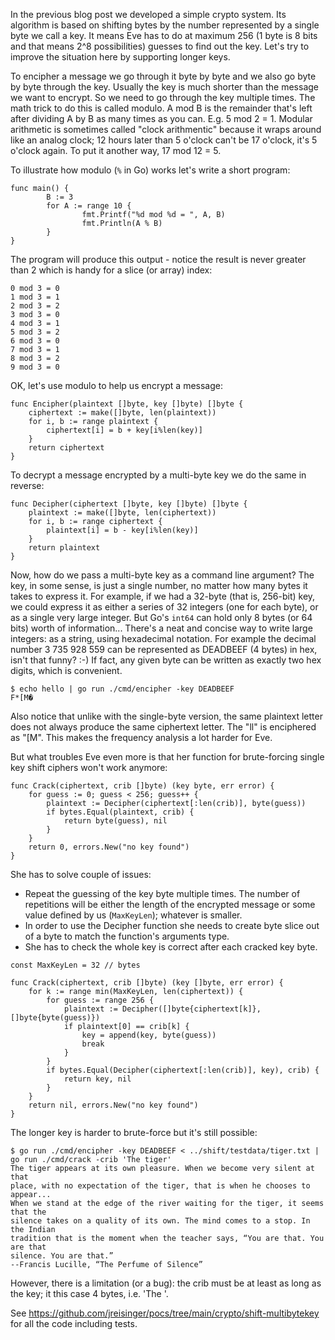 In the previous blog post we developed a simple crypto system. Its algorithm is based on shifting bytes by the number represented by a single byte we call a key. It means Eve has to do at maximum 256 (1 byte is 8 bits and that means 2^8 possibilities) guesses to find out the key. Let's try to improve the situation here by supporting longer keys.

To encipher a message we go through it byte by byte and we also go byte by byte through the key. Usually the key is much shorter than the message we want to encrypt. So we need to go through the key multiple times. The math trick to do this is called modulo. A mod B is the remainder that's left after dividing A by B as many times as you can. E.g. 5 mod 2 = 1. Modular arithmetic is sometimes called "clock arithmentic" because it wraps around like an analog clock; 12 hours later than 5 o'clock can't be 17 o'clock, it's 5 o'clock again. To put it another way, 17 mod 12 = 5.

To illustrate how modulo (`%` in Go) works let's write a short program:

```
func main() {
        B := 3
        for A := range 10 {
                fmt.Printf("%d mod %d = ", A, B)
                fmt.Println(A % B)
        }
}

```

The program will produce this output - notice the result is never greater than 2 which is handy for a slice (or array) index:

```
0 mod 3 = 0
1 mod 3 = 1
2 mod 3 = 2
3 mod 3 = 0
4 mod 3 = 1
5 mod 3 = 2
6 mod 3 = 0
7 mod 3 = 1
8 mod 3 = 2
9 mod 3 = 0
```

OK, let's use modulo to help us encrypt a message:

```
func Encipher(plaintext []byte, key []byte) []byte {
	ciphertext := make([]byte, len(plaintext))
	for i, b := range plaintext {
		ciphertext[i] = b + key[i%len(key)]
	}
	return ciphertext
}
```

To decrypt a message encrypted by a multi-byte key we do the same in reverse:

```
func Decipher(ciphertext []byte, key []byte) []byte {
	plaintext := make([]byte, len(ciphertext))
	for i, b := range ciphertext {
		plaintext[i] = b - key[i%len(key)]
	}
	return plaintext
}
```

Now, how do we pass a multi-byte key as a command line argument? The key, in some sense, is just a single number, no matter how many bytes it takes to express it. For example, if we had a 32-byte (that is, 256-bit) key, we could express it as either a series of 32 integers (one for each byte), or as a single very large integer. But Go's `int64` can hold only 8 bytes (or 64 bits) worth of information... There's a neat and concise way to write large integers: as a string, using hexadecimal notation. For example the decimal number 3 735 928 559 can be represented as DEADBEEF (4 bytes) in hex, isn't that funny? :-) If fact, any given byte can be written as exactly two hex digits, which is convenient.

```
$ echo hello | go run ./cmd/encipher -key DEADBEEF
F*[M�
```

Also notice that unlike with the single-byte version, the same plaintext letter does not always produce the same ciphertext letter. The "ll" is enciphered as "[M". This makes the frequency analysis a lot harder for Eve.

But what troubles Eve even more is that her function for brute-forcing single key shift ciphers won't work anymore:

```
func Crack(ciphertext, crib []byte) (key byte, err error) {
	for guess := 0; guess < 256; guess++ {
		plaintext := Decipher(ciphertext[:len(crib)], byte(guess))
		if bytes.Equal(plaintext, crib) {
			return byte(guess), nil
		}
	}
	return 0, errors.New("no key found")
}
```

She has to solve couple of issues:

- Repeat the guessing of the key byte multiple times. The number of repetitions will be either the length of the encrypted message or some value defined by us (`MaxKeyLen`); whatever is smaller.
- In order to use the Decipher function she needs to create byte slice out of a byte to match the function's arguments type.
- She has to check the whole key is correct after each cracked key byte.

```
const MaxKeyLen = 32 // bytes

func Crack(ciphertext, crib []byte) (key []byte, err error) {
	for k := range min(MaxKeyLen, len(ciphertext)) {
		for guess := range 256 {
			plaintext := Decipher([]byte{ciphertext[k]}, []byte{byte(guess)})
			if plaintext[0] == crib[k] {
				key = append(key, byte(guess))
				break
			}
		}
		if bytes.Equal(Decipher(ciphertext[:len(crib)], key), crib) {
			return key, nil
		}
	}
	return nil, errors.New("no key found")
}
```

The longer key is harder to brute-force but it's still possible:

```
$ go run ./cmd/encipher -key DEADBEEF < ../shift/testdata/tiger.txt | go run ./cmd/crack -crib 'The tiger'
The tiger appears at its own pleasure. When we become very silent at that
place, with no expectation of the tiger, that is when he chooses to appear...
When we stand at the edge of the river waiting for the tiger, it seems that the
silence takes on a quality of its own. The mind comes to a stop. In the Indian
tradition that is the moment when the teacher says, “You are that. You are that
silence. You are that.”
--Francis Lucille, “The Perfume of Silence”
```

However, there is a limitation (or a bug): the crib must be at least as long as the key; it this case 4 bytes, i.e. 'The '.

See <https://github.com/jreisinger/pocs/tree/main/crypto/shift-multibytekey> for all the code including tests.
